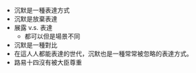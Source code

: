 * 沉默是一種表達方式
* 沉默是放棄表達
* 展露 v.s. 表達
	- 都可以但是場景不同
* 沉默是一種對比
* 在這人人都能表達的世代，沉默也是一種常常被忽略的表達方式。
* 路易十四沒有被大臣尊重
